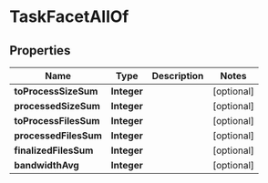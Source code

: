 

# TaskFacetAllOf

## Properties

Name | Type | Description | Notes
------------ | ------------- | ------------- | -------------
**toProcessSizeSum** | **Integer** |  |  [optional]
**processedSizeSum** | **Integer** |  |  [optional]
**toProcessFilesSum** | **Integer** |  |  [optional]
**processedFilesSum** | **Integer** |  |  [optional]
**finalizedFilesSum** | **Integer** |  |  [optional]
**bandwidthAvg** | **Integer** |  |  [optional]



